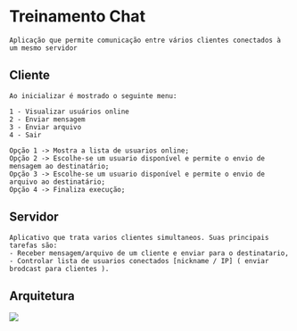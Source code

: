 # Treinamento Chat

    Aplicação que permite comunicação entre vários clientes conectados à um mesmo servidor
    
## Cliente

    Ao inicializar é mostrado o seguinte menu:
    
    1 - Visualizar usuários online
    2 - Enviar mensagem
    3 - Enviar arquivo
    4 - Sair
   
    Opção 1 -> Mostra a lista de usuarios online; 
    Opção 2 -> Escolhe-se um usuario disponível e permite o envio de mensagem ao destinatário;  
    Opção 3 -> Escolhe-se um usuario disponível e permite o envio de arquivo ao destinatário; 
    Opção 4 -> Finaliza execução;
   
## Servidor

    Aplicativo que trata varios clientes simultaneos. Suas principais tarefas são:
    - Receber mensagem/arquivo de um cliente e enviar para o destinatario,
    - Controlar lista de usuarios conectados [nickname / IP] ( enviar brodcast para clientes ).  
    
## Arquitetura

![](https://www.caelum.com.br/apostila-java-orientacao-objetos/assets/images/apendicesockets/cliente-servidor.png)

